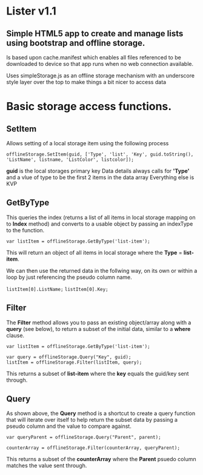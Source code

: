 Lister v1.1
===========

Simple HTML5 app to create and manage lists using bootstrap and offline storage.
-----------

Is based upon cache.manifest which enables all files referenced to be downloaded to device so that app runs when no web connection available.

Uses simpleStorage.js as an offline storage mechanism with an underscore style layer over the top to make things a bit nicer to access data


Basic storage access functions.
==========


SetItem
------

Allows setting of a local storage item using the following process

`offlineStorage.SetItem(guid, ['Type', 'list', 'Key', guid.toString(), 'ListName', listname, 'ListColor', listcolor]);`

**guid** is the local storages primary key
Data details always calls for **'Type'** and a vlue of type to be the first 2 items in the data array
Everything else is KVP


GetByType
--------

This queries the index (returns a list of all items in local storage mapping on to **Index** method) and converts to a usable object by passing an indexType to the function.

`var listItem = offlineStorage.GetByType('list-item');`

This will return an object of all items in local storage where the **Type** = **list-item**.

We can then use the returned data in the follwing way, on its own or within a loop by just referencing the pseudo column name.

`listItem[0].ListName;`
`listItem[0].Key;`


Filter
-------

The **Filter** method allows you to pass an existing object/array along with a **query** (see below), to return a subset of the initial data, similar to a **where** clause.

`var listItem = offlineStorage.GetByType('list-item');`
			
`var query = offlineStorage.Query("Key", guid);`		
`listItem = offlineStorage.Filter(listItem, query);`

This returns a subset of **list-item** where the **key** equals the guid/key sent through.

Query
--------

As shown above, the **Query** method is a shortcut to create a query function that will iterate over itself to help return the subset data by passing a pseudo column and the value to compare against.

`var queryParent = offlineStorage.Query("Parent", parent);`

`counterArray = offlineStorage.Filter(counterArray, queryParent);` 

This returns a subset of the **counterArray** where the **Parent** psuedo column matches the value sent through.
